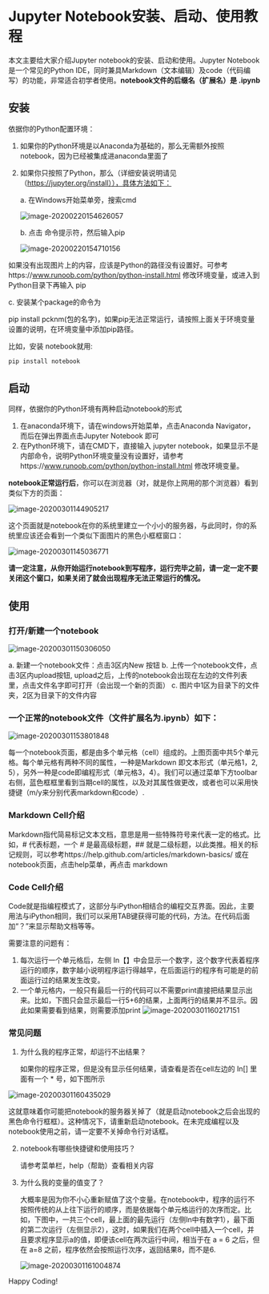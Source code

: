 # Jupyter Notebook安装、启动、使用教程



本文主要给大家介绍Jupyter notebook的安装、启动和使用。Jupyter Notebook是一个常见的Python IDE，同时兼具Markdown（文本编辑）及code（代码编写）的功能，非常适合初学者使用。**notebook文件的后缀名（扩展名）是 .ipynb**



## 安装

依据你的Python配置环境：

1. 如果你的Python环境是以Anaconda为基础的，那么无需额外按照notebook，因为已经被集成进anaconda里面了

2. 如果你只按照了Python，那么（详细安装说明请见（https://jupyter.org/install）），具体方法如下：

   a. 在Windows开始菜单旁，搜索cmd

   ![image-20200220154626057](C:\Users\ling\AppData\Roaming\Typora\typora-user-images\image-20200220154626057.png)

   b. 点击 命令提示符，然后输入pip

   ![image-20200220154710156](C:\Users\ling\AppData\Roaming\Typora\typora-user-images\image-20200220154710156.png)

如果没有出现图片上的内容，应该是Python的路径没有设置好。可参考https://www.runoob.com/python/python-install.html 修改环境变量，或进入到Python目录下再输入 pip

c. 安装某个package的命令为

pip install pcknm(包的名字)，如果pip无法正常运行，请按照上面关于环境变量设置的说明，在环境变量中添加pip路径。

比如，安装 notebook就用:

```Python
pip install notebook
```

## 启动

同样，依据你的Python环境有两种启动notebook的形式

1. 在anaconda环境下，请在windows开始菜单，点击Anaconda Navigator，而后在弹出界面点击Jupyter Notebook 即可
2. 在Python环境下，请在CMD下，直接输入 jupyter notebook，如果显示不是内部命令，说明Python环境变量没有设置好，请参考https://www.runoob.com/python/python-install.html 修改环境变量。

**notebook正常运行后**，你可以在浏览器（对，就是你上网用的那个浏览器）看到类似下方的页面：

![image-20200301144905217](C:\Users\ling\AppData\Roaming\Typora\typora-user-images\image-20200301144905217.png)



这个页面就是notebook在你的系统里建立一个小小的服务器，与此同时，你的系统里应该还会看到一个类似下面图片的黑色小框框窗口：

![image-20200301145036771](C:\Users\ling\AppData\Roaming\Typora\typora-user-images\image-20200301145036771.png)

**请一定注意，从你开始运行notebook到写程序，运行完毕之前，请一定一定不要关闭这个窗口，如果关闭了就会出现程序无法正常运行的情况。**

## 使用

### 打开/新建一个notebook
![image-20200301150306050](C:\Users\ling\AppData\Roaming\Typora\typora-user-images\image-20200301150306050.png)

   a. 新建一个notebook文件：点击3区内New 按钮
   b. 上传一个notebook文件，点击3区内upload按钮, upload之后，上传的notebook会出现在左边的文件列表里，点击文件名字即可打开（会出现一个新的页面）
   c. 图片中1区为目录下的文件夹，2区为目录下的文件内容

### 一个正常的notebook文件（文件扩展名为.ipynb）如下：

   ![image-20200301153801848](C:\Users\ling\AppData\Roaming\Typora\typora-user-images\image-20200301153801848.png)

每一个notebook页面，都是由多个单元格（cell）组成的。上图页面中共5个单元格。每个单元格有两种不同的属性，一种是Markdown 即文本形式（单元格1，2, 5），另外一种是code即编程形式（单元格3，4）。我们可以通过菜单下方toolbar右侧，蓝色框框里看到当期cell的属性，以及对其属性做更改，或者也可以采用快捷键（m/y来分别代表markdown和code）.

### Markdown Cell介绍

Markdown指代简易标记文本文档，意思是用一些特殊符号来代表一定的格式。比如，# 代表标题，一个 # 是最高级标题，## 就是二级标题，以此类推。相关的标记规则，可以参考https://help.github.com/articles/markdown-basics/ 或在notebook页面，点击help菜单，再点击 markdown

### Code Cell介绍

Code就是指编程模式了，这部分与iPython相结合的编程交互界面。因此，主要用法与iPython相同，我们可以采用TAB键获得可能的代码，方法。在代码后面加“？”来显示帮助文档等等。

需要注意的问题有：

1. 每次运行一个单元格后，左侧 In【】中会显示一个数字，这个数字代表着程序运行的顺序，数字越小说明程序运行得越早，在后面运行的程序有可能是的前面运行过的结果发生改变。
2. 一个单元格内，一般只有最后一行的代码可以不需要print直接把结果显示出来。比如，下图只会显示最后一行5+6的结果，上面两行的结果并不显示。因此如果需要看到结果，则需要添加print
![image-20200301160217151](C:\Users\ling\AppData\Roaming\Typora\typora-user-images\image-20200301160217151.png)

### 常见问题

1. 为什么我的程序正常，却运行不出结果？

   如果你的程序正常，但是没有显示任何结果，请查看是否在cell左边的 In[] 里面有一个 * 号，如下图所示

![image-20200301160435029](C:\Users\ling\AppData\Roaming\Typora\typora-user-images\image-20200301160435029.png)

这就意味着你可能把notebook的服务器关掉了（就是启动notebook之后会出现的黑色命令行框框）。这种情况下，请重新启动notebook。在未完成编程以及notebook使用之前，请一定要不关掉命令行对话框。

2. notebook有哪些快捷键和使用技巧？

   请参考菜单栏，help（帮助）查看相关内容

3. 为什么我的变量的值变了？

   大概率是因为你不小心重新赋值了这个变量。在notebook中，程序的运行不按照传统的从上往下运行的顺序，而是依据每个单元格运行的次序而定。比如，下图中，一共三个cell，最上面的最先运行（左侧In中有数字1），最下面的第二次运行（左侧显示2），这时，如果我们在两个cell中插入一个cell，并且要求程序显示a的值，即便该cell在两次运行中间，相当于在 a = 6 之后，但在 a=8 之前，程序依然会按照运行次序，返回结果8，而不是6.

   ![image-20200301161004874](C:\Users\ling\AppData\Roaming\Typora\typora-user-images\image-20200301161004874.png)

Happy Coding!